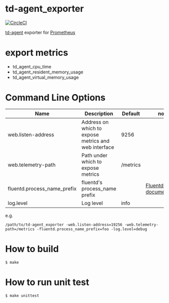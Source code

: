 # td-agent_exporter

[![CircleCI](https://circleci.com/gh/matsumana/td-agent_exporter/tree/master.svg?style=shield)](https://circleci.com/gh/matsumana/td-agent_exporter/tree/master)

[td-agent](https://docs.treasuredata.com/articles/td-agent) exporter for [Prometheus](https://prometheus.io/)

# export metrics

- td_agent_cpu_time
- td_agent_resident_memory_usage
- td_agent_virtual_memory_usage

# Command Line Options

Name     | Description | Default | note
---------|-------------|----|----
web.listen-address | Address on which to expose metrics and web interface | 9256 |
web.telemetry-path | Path under which to expose metrics | /metrics |
fluentd.process_name_prefix | fluentd's process_name prefix | | [Fluentd official documentation](http://docs.fluentd.org/v0.12/articles/config-file#processname)
log.level | Log level | info |

e.g.

    /path/to/td-agent_exporter -web.listen-address=19256 -web.telemetry-path=/metrics -fluentd.process_name_prefix=foo -log.level=debug

# How to build

    $ make

# How to run unit test

    $ make unittest
